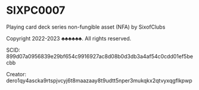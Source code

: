 # SIXPC0007
Playing card deck series non-fungible asset (NFA) by SixofClubs

Copyright 2022-2023 ♣♣♣♣♣♣. All rights reserved.

SCID: 899d07a0956839e29bf654c9916927ac8d08b0d3db3a4af54c0cdd01ef5becbb

Creator: dero1qy4ascka9rtspjvcyj6t8maazaay8t9udtt5nper3mukqkx2qtvyxqgflkpwp
